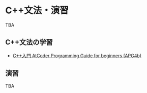 # C++文法・演習
TBA

## C++文法の学習

- [C++入門 AtCoder Programming Guide for beginners (APG4b)](https://atcoder.jp/contests/APG4b)

## 演習
TBA